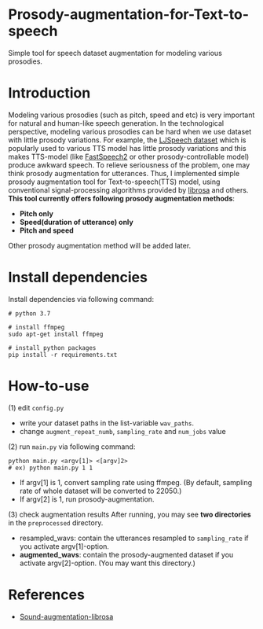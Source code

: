 # Prosody-augmentation-for-Text-to-speech
Simple tool for speech dataset augmentation for modeling various prosodies.

# Introduction
Modeling various prosodies (such as pitch, speed and etc) is very important for natural and human-like speech generation. In the technological perspective, modeling various prosodies can be hard when we use dataset with little prosody variations. For example, the [LJSpeech dataset](https://keithito.com/LJ-Speech-Dataset/) which is popularly used to various TTS model has little prosody variations and this makes TTS-model (like [FastSpeech2](https://arxiv.org/pdf/2006.04558.pdf) or other prosody-controllable model) produce awkward speech.
To relieve seriousness of the problem, one may think prosody augmentation for utterances. Thus, I implemented simple prosody augmentation tool for Text-to-speech(TTS) model, using conventional signal-processing algorithms provided by [librosa](https://github.com/librosa/librosa) and others. **This tool currently offers following prosody augmentation methods**:
* **Pitch only**
* **Speed(duration of utterance) only**
* **Pitch and speed**

Other prosody augmentation method will be added later.

# Install dependencies
Install dependencies via following command:
```
# python 3.7

# install ffmpeg
sudo apt-get install ffmpeg

# install python packages
pip install -r requirements.txt
```

# How-to-use
(1) edit ```config.py```
- write your dataset paths in the list-variable ```wav_paths```.
- change ```augment_repeat_numb```, ```sampling_rate``` and ```num_jobs``` value

(2) run ```main.py``` via following command:
```
python main.py <argv[1]> <[argv]2>
# ex) python main.py 1 1
```
* If argv[1] is 1, convert sampling rate using ffmpeg. (By default, sampling rate of whole dataset will be converted to 22050.)
* If argv[2] is 1, run prosody-augmentation.

(3) check augmentation results
After running, you may see **two directories** in the ```preprocessed``` directory.
* resampled_wavs: contain the utterances resampled to ```sampling_rate``` if you activate argv[1]-option.
* **augmented_wavs**: contain the prosody-augmented dataset if you activate argv[2]-option. (You may want this directory.)

# References
* [Sound-augmentation-librosa](https://www.kaggle.com/huseinzol05/sound-augmentation-librosa)
